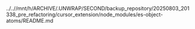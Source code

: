 ../..//mnt/h/ARCHIVE/.UNWRAP/SECOND/backup_repository/20250803_201338_pre_refactoring/cursor_extension/node_modules/es-object-atoms/README.md